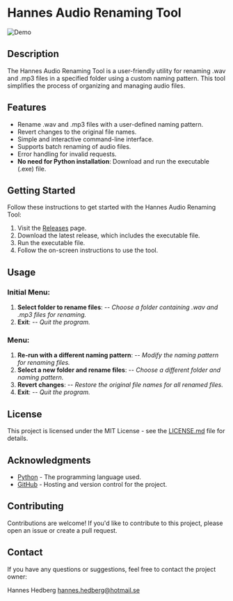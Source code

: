 # Hannes Audio Renaming Tool

![Demo](../Images/YourGifFileName.gif)

## Description

The Hannes Audio Renaming Tool is a user-friendly utility for renaming .wav and .mp3 files in a specified folder using a custom naming pattern. This tool simplifies the process of organizing and managing audio files.

## Features

- Rename .wav and .mp3 files with a user-defined naming pattern.
- Revert changes to the original file names.
- Simple and interactive command-line interface.
- Supports batch renaming of audio files.
- Error handling for invalid requests.
- **No need for Python installation**: Download and run the executable (.exe) file.

## Getting Started

Follow these instructions to get started with the Hannes Audio Renaming Tool:

1. Visit the [Releases](https://github.com/Hannesssss/Hannes-Audio-Renaming-Tool/releases) page.
2. Download the latest release, which includes the executable file.
3. Run the executable file.
4. Follow the on-screen instructions to use the tool.

## Usage

### Initial Menu:

1. **Select folder to rename files**:           -- *Choose a folder containing .wav and .mp3 files for renaming.*
2. **Exit**:                                    -- *Quit the program.*

### Menu:

1. **Re-run with a different naming pattern**:   -- *Modify the naming pattern for renaming files.*
2. **Select a new folder and rename files**:     -- *Choose a different folder and naming pattern.*
3. **Revert changes**:                           -- *Restore the original file names for all renamed files.*
4. **Exit**:                                     -- *Quit the program.*

## License

This project is licensed under the MIT License - see the [LICENSE.md](LICENSE.md) file for details.

## Acknowledgments

- [Python](https://www.python.org/) - The programming language used.
- [GitHub](https://github.com/) - Hosting and version control for the project.

## Contributing

Contributions are welcome! If you'd like to contribute to this project, please open an issue or create a pull request.

## Contact

If you have any questions or suggestions, feel free to contact the project owner:

Hannes Hedberg
hannes.hedberg@hotmail.se
